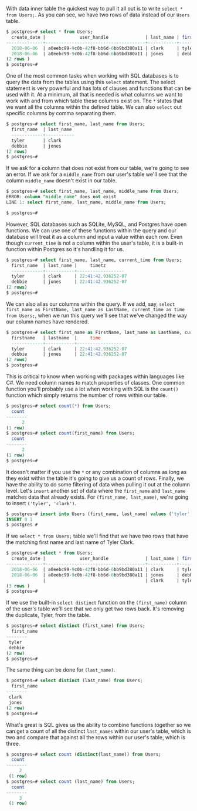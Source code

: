 With data inner table the quickest way to pull it all out is to write `select * from Users;`. As you can see, we have two rows of data instead of our `Users` table. 

```sql 
$ postgres=# select * from Users; 
  create_date |             user_handle              | last_name | first _name 
--------------+--------------------------------------+-----------+-------------
  2018-06-06  | a0eebc99-9c0b-42f8-bb6d-6bb9bd380a11 | clark     | tyler  
  2018-06-06  | a0eebc99-9c0b-42f8-bb6d-6bb9bd380a11 | jones     | debbie  
(2 rows )
$ postgres=#
```

One of the most common tasks when working with SQL databases is to query the data from the tables using this `select` statement. The select statement is very powerful and has lots of clauses and functions that can be used with it. At a minimum, all that is needed is what columns we want to work with and from which table these columns exist on. The `*` states that we want all the columns within the defined table. We can also `select` out specific columns by comma separating them.

```sql 
$ postgres=# select first_name, last_name from Users;
  first_name  | last_name 
  ------------+-----------
  tyler       | clark
  debbie      | jones
(2 rows) 
$ postgres=#
```

If we ask for a column that does not exist from our table, we're going to see an error. If we ask for a `middle_name` from our user's table we'll see that the column `middle_name` doesn't exist in our table. 

```sql 
$ postgres=# select first_name, last_name, middle_name from Users;
ERROR: column "middle_name" does not exist 
LINE 1: select first_name, last_name, middle_name from Users;

$ postgres=#
```

However, SQL databases such as SQLite, MySQL, and Postgres have open functions. We can use one of these functions within the query and our database will treat it as a column and input a value within each row. Even though `current_time` is not a column within the user's table, it is a built-in function within Postgres so it's handling it for us.

```sql 
$ postgres=# select first_name, last_name, current_time from Users;
  first_name  | last_name |     timetz
  ------------+-----------+------------------
  tyler       | clark     | 22:41:42.936252-07
  debbie      | jones     | 22:41:42.936252-07
(2 rows) 
$ postgres=#
```

We can also alias our columns within the query. If we add, say, `select first_name as FirstName, last_name as LastName, current_time as time from Users;`, when we run this query we'll see that we've changed the way our column names have rendered. 

```sql 
$ postgres=# select first_name as FirstName, last_name as LastName, current_time as time from Users;
  firstname   | lastname  |     time
  ------------+-----------+------------------
  tyler       | clark     | 22:41:42.936252-07
  debbie      | jones     | 22:41:42.936252-07
(2 rows) 
$ postgres=#
```

This is critical to know when working with packages within languages like C#. We need column names to match properties of classes. One common function you'll probably use a lot when working with SQL is the `count()` function which simply returns the number of rows within our table. 

```sql 
$ postgres=# select count(*) from Users;
  count 
--------
      2
(1 row)
$ postgres=# select count(first_name) from Users;
  count 
--------
      2
(1 row)
$ postgres=#
```

It doesn't matter if you use the `*` or any combination of columns as long as they exist within the table it's going to give us a count of rows. Finally, we have the ability to do some filtering of data when pulling it out at the column level. Let's `insert` another set of data where the `first_name` and `last_name` matches data that already exists. For `(first_name, last_name)`, we're going to insert `('tyler', 'clark')`.

```sql 
$ postgres=# insert into Users (first_name, last_name) values ('tyler', 'clark');
INSERT 0 1
$ postgres #
```

If we `select * from Users;` table we'll find that we have two rows that have the matching first name and last name of Tyler Clark. 
 
```sql 
$ postgres=# select * from Users; 
  create_date |             user_handle              | last_name | first _name 
--------------+--------------------------------------+-----------+-------------
  2018-06-06  | a0eebc99-9c0b-42f8-bb6d-6bb9bd380a11 | clark     | tyler  
  2018-06-06  | a0eebc99-9c0b-42f8-bb6d-6bb9bd380a11 | jones     | debbie  
              |                                      | clark     | tyler  
(3 rows )
$ postgres=#
```

If we use the built-in `select distinct` function on the `(first_name)` column of the user's table we'll see that we only get two rows back. It's removing the duplicate, Tyler, from the table. 

```sql 
$ postgres=# select distinct (first_name) from Users;
  first_name 
--------
 tyler 
 debbie
(2 row)
$ postgres=#
```
The same thing can be done for `(last_name)`. 

```sql 
$ postgres=# select distinct (last_name) from Users;
  first_name 
--------
 clark 
 jones
(2 row)
$ postgres=#
```

What's great is SQL gives us the ability to combine functions together so we can get a count of all the distinct `last_names` within our user's table, which is two and compare that against all the rows within our user's table, which is three.

```sql 
$ postgres=# select count (distinct(last_name)) from Users;
  count 
--------
     2
 (1 row)
$ postgres=# select count (last_name) from Users;
  count 
--------
     3
 (1 row)
```